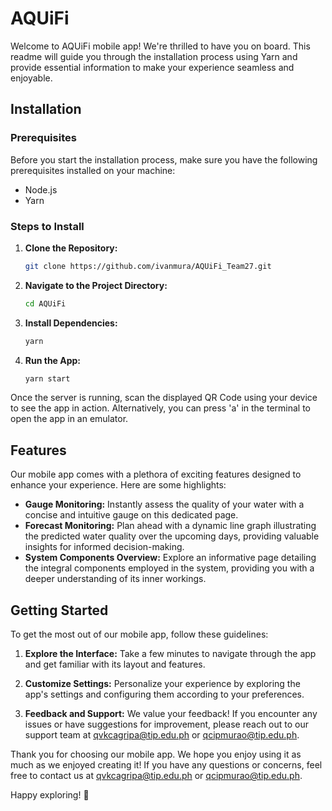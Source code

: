 
# AQUiFi

Welcome to AQUiFi mobile app! We're thrilled to have you on board. This readme will guide you through the installation process using Yarn and provide essential information to make your experience seamless and enjoyable.

## Installation

### Prerequisites

Before you start the installation process, make sure you have the following prerequisites installed on your machine:

- Node.js
- Yarn

### Steps to Install

1. **Clone the Repository:**
   ```bash
   git clone https://github.com/ivanmura/AQUiFi_Team27.git
   ```

2. **Navigate to the Project Directory:**
   ```bash
   cd AQUiFi
   ```

3. **Install Dependencies:**
   ```bash
   yarn
   ```

4. **Run the App:**
   ```bash
   yarn start
   ```
Once the server is running, scan the displayed QR Code using your device to see the app in action. Alternatively, you can press 'a' in the terminal to open the app in an emulator.

## Features

Our mobile app comes with a plethora of exciting features designed to enhance your experience. Here are some highlights:

- **Gauge Monitoring:** Instantly assess the quality of your water with a concise and intuitive gauge on this dedicated page.
- **Forecast Monitoring:** Plan ahead with a dynamic line graph illustrating the predicted water quality over the upcoming days, providing valuable insights for informed decision-making.
- **System Components Overview:** Explore an informative page detailing the integral components employed in the system, providing you with a deeper understanding of its inner workings.

## Getting Started

To get the most out of our mobile app, follow these guidelines:

1. **Explore the Interface:**
   Take a few minutes to navigate through the app and get familiar with its layout and features.

2. **Customize Settings:**
   Personalize your experience by exploring the app's settings and configuring them according to your preferences.

3. **Feedback and Support:**
   We value your feedback! If you encounter any issues or have suggestions for improvement, please reach out to our support team at qvkcagripa@tip.edu.ph or qcipmurao@tip.edu.ph.


Thank you for choosing our mobile app. We hope you enjoy using it as much as we enjoyed creating it! If you have any questions or concerns, feel free to contact us at qvkcagripa@tip.edu.ph or qcipmurao@tip.edu.ph.

Happy exploring! 🚀

